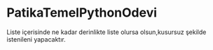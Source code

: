 # PatikaTemelPythonOdevi
Liste içerisinde ne kadar derinlikte liste olursa olsun,kusursuz şekilde istenileni yapacaktır.

